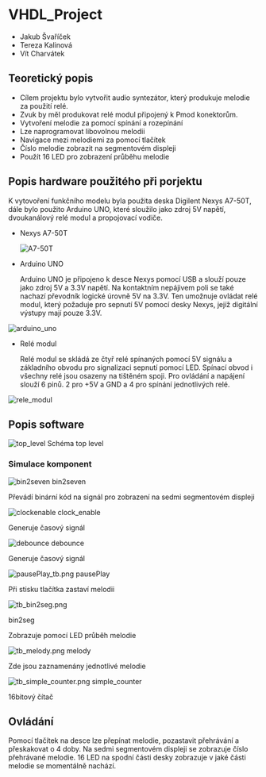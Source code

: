 # VHDL_Project
* Jakub Švaříček
* Tereza Kalinová
* Vít Charvátek

## Teoretický popis

*  Cílem projektu bylo vytvořit audio syntezátor, který produkuje melodie za použití relé.
*  Zvuk by měl produkovat relé modul připojený k Pmod konektorům.
*  Vytvoření melodie za pomocí spínání a rozepínání
*  Lze naprogramovat libovolnou melodii
*  Navigace mezi melodiemi za pomocí tlačítek
*  Číslo melodie zobrazit na segmentovém displeji
*  Použít 16 LED pro zobrazení průběhu melodie


## Popis hardware použitého při porjektu

K vytovoření funkčního modelu byla použita deska Digilent Nexys A7-50T, dále bylo použito Arduino UNO, které sloužilo jako zdroj 5V napětí, dvoukanálový relé modul a propojovací vodiče.

* Nexys A7-50T

  ![A7-50T](images/nexys-a7.png)

* Arduino UNO

  Arduino UNO je připojeno k desce Nexys pomocí USB a slouží pouze jako zdroj 5V a 3.3V napětí. Na kontaktním nepájivem poli se také nachazí převodník logické úrovně 5V na 3.3V. Ten umožnuje ovládat relé modul, který požaduje pro sepnutí 5V pomocí desky Nexys, jejíž digitální výstupy mají pouze 3.3V.

![arduino_uno](images/arduino_uno.jpg)

* Relé modul

  Relé modul se skládá ze čtyř relé spínaných pomocí 5V signálu a základního obvodu pro signalizaci sepnutí pomocí LED.
Spínací obvod i všechny relé jsou osazeny na tištěném spoji. Pro ovládání a napájení slouží 6 pinů. 2 pro +5V a GND a 4 pro spínání jednotlivých relé.


![rele_modul](images/rele_modul.jpg)

## Popis software

![top_level](images/toplevel.PNG)
Schéma top level


### Simulace komponent
![bin2seven](testbenches/images/bin2seven_tb.png)
bin2seven

Převádí binární kód na signál pro zobrazení na sedmi segmentovém displeji



![clockenable](testbenches/images/clock_enable_tb.png)
clock_enable

Generuje časový signál



![debounce](testbenches/images/debounce_tb.png)
debounce

Generuje časový signál



![pausePlay_tb.png](testbenches/images/pausePlay_tb.png)
pausePlay

Při stisku tlačítka zastaví melodii



![tb_bin2seg.png](testbenches/images/tb_bin2seg.png)

bin2seg

Zobrazuje pomocí LED průběh melodie



![tb_melody.png](testbenches/images/tb_melody.png)
melody

Zde jsou zaznamenány jednotlivé melodie



![tb_simple_counter.png](testbenches/images/tb_simple_counter.png)
simple_counter

16bitový čítač 


## Ovládání
Pomocí tlačítek na desce lze přepínat melodie, pozastavit přehrávání a přeskakovat o 4 doby.
Na sedmi segmentovém displeji se zobrazuje číslo přehrávané melodie.
16 LED na spodní části desky zobrazuje v jaké části melodie se momentálně nachází.

